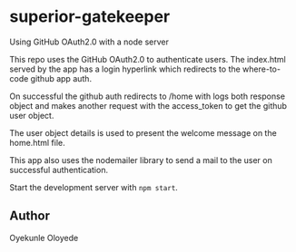 # superior-gatekeeper

Using GitHub OAuth2.0 with a node server

This repo uses the GitHub OAuth2.0 to authenticate users. The index.html served by the app has a login hyperlink which redirects to the where-to-code github app auth.

On successful the github auth redirects to /home with logs both response object and makes another request with the access_token to get the github user object.

The user object details is used to present the welcome message on the home.html file.

This app also uses the nodemailer library to send a mail to the user on successful authentication.

Start the development server with `npm start`.

## Author

Oyekunle Oloyede
